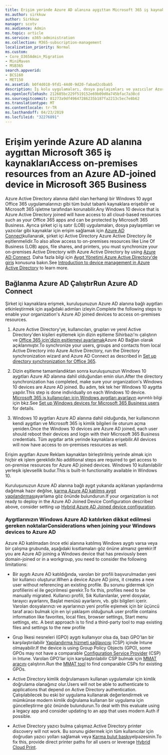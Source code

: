 ```yaml
---
title: Erişim yerinde Azure AD alanına aygıttan Microsoft 365 iş kaynakları
ms.author: sirkkuw
author: Sirkkuw
manager: scotv
ms.audience: Admin
ms.topic: article
ms.service: o365-administration
ms.collection: M365-subscription-management
localization_priority: Normal
ms.custom:
- Core_O365Admin_Migration
- MiniMaven
- MSB365
search.appverid:
- BCS160
- MET150
ms.assetid: b0f4d010-9fd1-44d0-9d20-fabad2cdbab5
description: İş kolu uygulamaları, dosya paylaşımları ve yazıcılar Azure Active Directory'den Windows 10 aygıt katıldı gibi yerinde kaynaklara erişmek nasıl öğrenin.
ms.openlocfilehash: 212685bc229f519152e69b09d0a745bfac7a38cd
ms.sourcegitcommit: 81273a9df49647286235b187fa2213c5ec7e8b62
ms.translationtype: MT
ms.contentlocale: tr-TR
ms.lasthandoff: 04/23/2019
ms.locfileid: "32276891"
---
```

# <a name="access-on-premises-resources-from-an-azure-ad-joined-device-in-microsoft-365-business"></a><span data-ttu-id="f9b6e-103">Erişim yerinde Azure AD alanına aygıttan Microsoft 365 iş kaynakları</span><span class="sxs-lookup"><span data-stu-id="f9b6e-103">Access on-premises resources from an Azure AD-joined device in Microsoft 365 Business</span></span>

<span data-ttu-id="f9b6e-104">Azure Active Directory alanına dahil olan herhangi bir Windows 10 aygıt Office 365 uygulamalarınızı gibi tüm bulut tabanlı kaynaklara erişebilir ve Microsoft 365 işletme tarafından korunabilir.</span><span class="sxs-lookup"><span data-stu-id="f9b6e-104">Any Windows 10 device that is Azure Active Directory joined will have access to all cloud-based resources such as your Office 365 apps and can be protected by Microsoft 365 Business.</span></span> <span data-ttu-id="f9b6e-105">Ayrıca şirket içi iş satır (LOB) uygulamaları, dosya paylaşımları ve yazıcılar gibi kaynaklar için erişim sağlamak için [Azure AD Connect](https://docs.microsoft.com/en-us/azure/active-directory/connect/active-directory-aadconnect)kullanarak, şirket içi Active Directory Azure Active Directory ile eşitlenmelidir.</span><span class="sxs-lookup"><span data-stu-id="f9b6e-105">To also allow access to on-premises resources like Line Of Business (LOB) apps, file shares, and printers, you must synchronize your on-premises Active Directory with Azure Active Directory by using [Azure AD Connect](https://docs.microsoft.com/en-us/azure/active-directory/connect/active-directory-aadconnect).</span></span> <span data-ttu-id="f9b6e-106">Daha fazla bilgi için [Aygıt Yönetimi Azure Active Directory'de giriş](https://docs.microsoft.com/en-us/azure/active-directory/device-management-introduction) konusuna bakın.</span><span class="sxs-lookup"><span data-stu-id="f9b6e-106">See [Introduction to device management in Azure Active Directory](https://docs.microsoft.com/en-us/azure/active-directory/device-management-introduction) to learn more.</span></span> 
  
## <a name="run-azure-ad-connect"></a><span data-ttu-id="f9b6e-107">Bağlanma Azure AD Çalıştır</span><span class="sxs-lookup"><span data-stu-id="f9b6e-107">Run Azure AD Connect</span></span>

<span data-ttu-id="f9b6e-108">Şirket içi kaynaklara erişmek, kuruluşunuzun Azure AD alanına bağlı aygıtları etkinleştirmek için aşağıdaki adımları izleyin.</span><span class="sxs-lookup"><span data-stu-id="f9b6e-108">Complete the following steps to enable your organization's Azure AD joined devices to access on-premises resources.</span></span>
  
1. <span data-ttu-id="f9b6e-109">Azure Active Directory'ye, kullanıcıları, grupları ve yerel Active Directory'den kişileri eşitlemek için dizin eşitleme Sihirbazı'nı çalıştırın ve [Office 365 için'dizin eşitlemeyi ayarlamak](https://support.office.com/article/1b3b5318-6977-42ed-b5c7-96fa74b08846)Azure AD Bağlan olarak açıklanmıştır.</span><span class="sxs-lookup"><span data-stu-id="f9b6e-109">To synchronize your users, groups and contacts from local Active Directory into Azure Active Directory, run the Directory synchronization wizard and Azure AD Connect as described in [Set up directory synchronization for Office 365](https://support.office.com/article/1b3b5318-6977-42ed-b5c7-96fa74b08846).</span></span>
    
2. <span data-ttu-id="f9b6e-110">Dizin eşitleme tamamlandıktan sonra kuruluşunuzun Windows 10 aygıtları Azure AD alanına dahil olduğundan emin olun.</span><span class="sxs-lookup"><span data-stu-id="f9b6e-110">After the directory synchronization has completed, make sure your organization's Windows 10 devices are Azure AD joined.</span></span> <span data-ttu-id="f9b6e-111">Bu adım, tek tek her Windows 10 aygıtta yapılır.</span><span class="sxs-lookup"><span data-stu-id="f9b6e-111">This step is done individually on each Windows 10 device.</span></span> <span data-ttu-id="f9b6e-112">[Microsoft 365 iş kullanıcıları için Windows aygıtları ayarlayın](set-up-windows-devices.md) ayrıntılı bilgi için bkz.</span><span class="sxs-lookup"><span data-stu-id="f9b6e-112">See [Set up Windows devices for Microsoft 365 Business users](set-up-windows-devices.md) for details.</span></span> 
    
3. <span data-ttu-id="f9b6e-113">Windows 10 aygıtları Azure AD alanına dahil olduğunda, her kullanıcının kendi aygıtları ve Microsoft 365 iş kimlik bilgileri ile oturum açma yeniden.</span><span class="sxs-lookup"><span data-stu-id="f9b6e-113">Once the Windows 10 devices are Azure AD joined, each user should reboot their devices and login with their Microsoft 365 Business credentials.</span></span> <span data-ttu-id="f9b6e-114">Tüm aygıtlar artık yerinde kaynaklara erişebilir.</span><span class="sxs-lookup"><span data-stu-id="f9b6e-114">All devices will now have access to on-premises resources as well.</span></span>
    
<span data-ttu-id="f9b6e-115">Erişim aygıtları Azure Reklam kaynakları birleştirilmiş yerinde almak için hiçbir ek işlem gereklidir.</span><span class="sxs-lookup"><span data-stu-id="f9b6e-115">No additional steps are required to get access to on-premise resources for Azure AD joined devices.</span></span> <span data-ttu-id="f9b6e-116">Windows 10 kullanılabilir yerleşik işlevsellik budur.</span><span class="sxs-lookup"><span data-stu-id="f9b6e-116">This is built-in functionality available in Windows 10.</span></span> 
  
<span data-ttu-id="f9b6e-117">Kuruluşunuzun Azure AD alanına bağlı aygıt yukarıda açıklanan yapılandırma dağıtmak hazır değilse, [karma Azure AD katılmış aygıt yapılandırması](manage-windows-devices.md)ayarlama göz önünde bulundurun.</span><span class="sxs-lookup"><span data-stu-id="f9b6e-117">If your organization is not ready to deploy in the Azure AD Joined Device Configuration described above, consider setting up [Hybrid Azure AD Joined device configuration](manage-windows-devices.md).</span></span>
  
### <a name="considerations-when-joining-your-windows-devices-to-azure-ad"></a><span data-ttu-id="f9b6e-118">Aygıtlarınızın Windows Azure AD katılırken dikkat edilmesi gereken noktalar</span><span class="sxs-lookup"><span data-stu-id="f9b6e-118">Considerations when joining your Windows devices to Azure AD</span></span>

<span data-ttu-id="f9b6e-119">Azure AD katılmadan önce etki alanına katılmış Windows aygıtı varsa veya bir çalışma grubunda, aşağıdaki kısıtlamaları göz önüne almanız gerekir:</span><span class="sxs-lookup"><span data-stu-id="f9b6e-119">If you are Azure AD joining a Windows device that has previously been domain-joined or in a workgroup, you need to consider the following limitations:</span></span>
  
- <span data-ttu-id="f9b6e-120">Bir aygıtı Azure AD katıldığında, varolan bir profili başvurulmadan yeni bir kullanıcı oluşturur.</span><span class="sxs-lookup"><span data-stu-id="f9b6e-120">When a device Azure AD joins, it creates a new user without referencing an existing profile.</span></span> <span data-ttu-id="f9b6e-121">Bu sorunu gidermek için profillerini el ile geçirilmesi gerekir.</span><span class="sxs-lookup"><span data-stu-id="f9b6e-121">To fix this, profiles need to be manually migrated.</span></span> <span data-ttu-id="f9b6e-122">Kullanıcı profili, Sık Kullanılanlar, yerel dosyalar, tarayıcı ayarlarını, Başlat menüsü ayarlarını, vb. gibi bilgileri içerir. Varolan dosyalarınızı ve ayarlarınızı yeni profile eşlemek için bir üçüncü taraf aracı bulmak için en iyi yaklaşım olduğunu</span><span class="sxs-lookup"><span data-stu-id="f9b6e-122">A user profile contains information like favorites, local files, browser settings, Start menu settings, etc. A best approach is to find a third-party tool to map existing files and settings to the new profile</span></span>
    
- <span data-ttu-id="f9b6e-123">Grup İlkesi nesneleri (GPO) aygıtı kullanıyor olsa da, bazı GPO'ları bir karşılaştırılabilir [Yapılandırma hizmeti sağlayıcısı](https://docs.microsoft.com/windows/configuration/provisioning-packages/how-it-pros-can-use-configuration-service-providers) (CSP) içinde Intune olmayabilir.</span><span class="sxs-lookup"><span data-stu-id="f9b6e-123">If the device is using Group Policy Objects (GPO), some GPOs may not have a comparable [Configuration Service Provider](https://docs.microsoft.com/windows/configuration/provisioning-packages/how-it-pros-can-use-configuration-service-providers) (CSP) in Intune.</span></span> <span data-ttu-id="f9b6e-124">Varolan GPO'lar için karşılaştırılabilir CSP bulmak için [MMAT aracını](https://www.microsoft.com/download/details.aspx?id=45520) çalıştırın.</span><span class="sxs-lookup"><span data-stu-id="f9b6e-124">Run the [MMAT tool](https://www.microsoft.com/download/details.aspx?id=45520) to find comparable CSPs for existing GPOs.</span></span> 
    
- <span data-ttu-id="f9b6e-125">Active Directory kimlik doğrulamasını kullanan uygulamalar için kimlik doğrulama olanağınız olur.</span><span class="sxs-lookup"><span data-stu-id="f9b6e-125">Users will not be able to authenticate to applications that depend on Active Directory authentication.</span></span> <span data-ttu-id="f9b6e-126">Çalışılabilecek bu eski bir uygulama kullanarak değerlendirmek ve mümkünse modern kimlik doğrulama kullanan bir uygulama için güncelleştirme göz önünde bulundurun.</span><span class="sxs-lookup"><span data-stu-id="f9b6e-126">To deal with this evaluate using a legacy app and consider updating to an app that uses modern Auth if possible.</span></span>
    
- <span data-ttu-id="f9b6e-127">Active Directory yazıcı bulma çalışmaz.</span><span class="sxs-lookup"><span data-stu-id="f9b6e-127">Active Directory printer discovery will not work.</span></span> <span data-ttu-id="f9b6e-128">Bu sorunu gidermek için tüm kullanıcılar için doğrudan yazıcı yolları sağlamak veya [Karma bulut baskı](https://docs.microsoft.com/windows-server/administration/hybrid-cloud-print/hybrid-cloud-print-deploy)yelpazesinin.</span><span class="sxs-lookup"><span data-stu-id="f9b6e-128">To fix this, provide direct printer paths for all users or leverage [Hybrid Cloud Print](https://docs.microsoft.com/windows-server/administration/hybrid-cloud-print/hybrid-cloud-print-deploy).</span></span>
    

